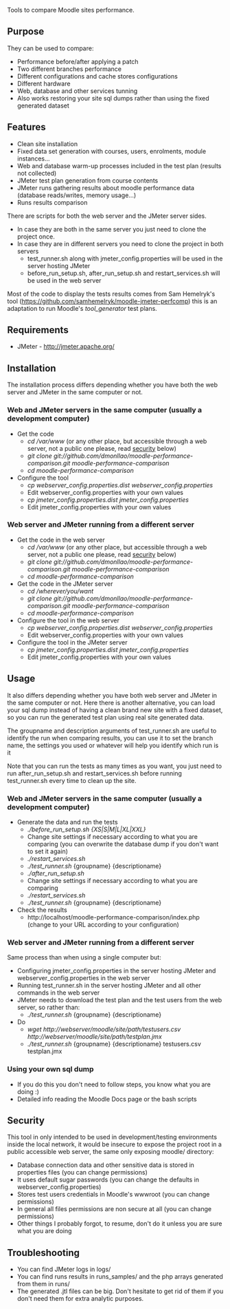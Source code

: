 Tools to compare Moodle sites performance.


## Purpose

They can be used to compare:

* Performance before/after applying a patch
* Two different branches performance
* Different configurations and cache stores configurations
* Different hardware
* Web, database and other services tunning
* Also works restoring your site sql dumps rather than using the fixed generated dataset


## Features

* Clean site installation
* Fixed data set generation with courses, users, enrolments, module instances...
* Web and database warm-up processes included in the test plan (results not collected)
* JMeter test plan generation from course contents
* JMeter runs gathering results about moodle performance data (database reads/writes, memory usage...)
* Runs results comparison

There are scripts for both the web server and the JMeter server sides.

* In case they are both in the same server you just need to clone the project once.
* In case they are in different servers you need to clone the project in both servers
    + test_runner.sh along with jmeter_config.properties will be used in the server hosting JMeter
    + before_run_setup.sh, after_run_setup.sh and restart_services.sh will be used in the web server

Most of the code to display the tests results comes from Sam Hemelryk's tool (https://github.com/samhemelryk/moodle-jmeter-perfcomp) this is an
adaptation to run Moodle's *tool_generator* test plans.


## Requirements
* JMeter - http://jmeter.apache.org/


## Installation

The installation process differs depending whether you have both the web server and JMeter in the same computer or not.

### Web and JMeter servers in the same computer (usually a development computer)
* Get the code
    + *cd /var/www* (or any other place, but accessible through a web server, not a public one please, read [security](#security) below)
    + *git clone git://github.com/dmonllao/moodle-performance-comparison.git moodle-performance-comparison*
    + *cd moodle-performance-comparison*
* Configure the tool
    + *cp webserver_config.properties.dist webserver_config.properties*
    + Edit webserver_config.properties with your own values
    + *cp jmeter_config.properties.dist jmeter_config.properties*
    + Edit jmeter_config.properties with your own values

### Web server and JMeter running from a different server
* Get the code in the web server
    + *cd /var/www* (or any other place, but accessible through a web server, not a public one please, read [security](#Security) below)
    + *git clone git://github.com/dmonllao/moodle-performance-comparison.git moodle-performance-comparison*
    + *cd moodle-performance-comparison*
* Get the code in the JMeter server
    + *cd /wherever/you/want*
    + *git clone git://github.com/dmonllao/moodle-performance-comparison.git moodle-performance-comparison*
    + *cd moodle-performance-comparison*
* Configure the tool in the web server
    + *cp webserver_config.properties.dist webserver_config.properties*
    + Edit webserver_config.properties with your own values
* Configure the tool in the JMeter server
    + *cp jmeter_config.properties.dist jmeter_config.properties*
    + Edit jmeter_config.properties with your own values


## Usage

It also differs depending whether you have both web server and JMeter in the same computer or not. Here there is another alternative, you can load
your sql dump instead of having a clean brand new site with a fixed dataset, so you can run the generated test plan using real site generated data.

The groupname and description arguments of test_runner.sh are useful to identify the run when comparing results, you can use it to set the branch name,
the settings you used or whatever will help you identify which run is it

Note that you can run the tests as many times as you want, you just need to run after_run_setup.sh and restart_services.sh before running test_runner.sh
every time to clean up the site.

### Web and JMeter servers in the same computer (usually a development computer)
* Generate the data and run the tests
    + *./before_run_setup.sh {XS|S|M|L|XL|XXL}*
    + Change site settings if necessary according to what you are comparing (you can overwrite the database dump if you don't want to set it again)
    + *./restart_services.sh*
    + *./test_runner.sh* {groupname} {descriptioname}
    + *./after_run_setup.sh*
    + Change site settings if necessary according to what you are comparing
    + *./restart_services.sh*
    + *./test_runner.sh* {groupname} {descriptioname}
* Check the results
    + http://localhost/moodle-performance-comparison/index.php (change to your URL according to your configuration)

### Web server and JMeter running from a different server
 Same process than when using a single computer but:

* Configuring jmeter_config.properties in the server hosting JMeter and webserver_config.properties in the web server
*  Running test_runner.sh in the server hosting JMeter and all other commands in the web server
* JMeter needs to download the test plan and the test users from the web server, so rather than:
    + *./test_runner.sh* {groupname} {descriptioname}
* Do
    + *wget http://webserver/moodle/site/path/testusers.csv http://webserver/moodle/site/path/testplan.jmx*
    + *./test_runner.sh* {groupname} {descriptioname} testusers.csv testplan.jmx

### Using your own sql dump
* If you do this you don't need to follow steps, you know what you are doing :)
* Detailed info reading the Moodle Docs page or the bash scripts


## Security

This tool in only intended to be used in development/testing environments inside the local network, it would be insecure to expose the project root in a public accessible web server, the same only exposing moodle/ directory:

* Database connection data and other sensitive data is stored in properties files (you can change permissions)
* It uses default sugar passwords (you can change the defaults in webserver_config.properties)
* Stores test users credentials in Moodle's wwwroot (you can change permissions)
* In general all files permissions are non secure at all (you can change permissions)
* Other things I probably forgot, to resume, don't do it unless you are sure what you are doing


## Troubleshooting
* You can find JMeter logs in logs/
* You can find runs results in runs_samples/ and the php arrays generated from them in runs/
* The generated .jtl files can be big. Don't hesitate to get rid of them if you don't need them for extra analytic purposes.
